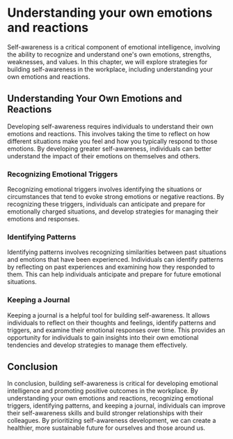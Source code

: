Understanding your own emotions and reactions
=================================================================================

Self-awareness is a critical component of emotional intelligence, involving the ability to recognize and understand one's own emotions, strengths, weaknesses, and values. In this chapter, we will explore strategies for building self-awareness in the workplace, including understanding your own emotions and reactions.

Understanding Your Own Emotions and Reactions
---------------------------------------------

Developing self-awareness requires individuals to understand their own emotions and reactions. This involves taking the time to reflect on how different situations make you feel and how you typically respond to those emotions. By developing greater self-awareness, individuals can better understand the impact of their emotions on themselves and others.

### Recognizing Emotional Triggers

Recognizing emotional triggers involves identifying the situations or circumstances that tend to evoke strong emotions or negative reactions. By recognizing these triggers, individuals can anticipate and prepare for emotionally charged situations, and develop strategies for managing their emotions and responses.

### Identifying Patterns

Identifying patterns involves recognizing similarities between past situations and emotions that have been experienced. Individuals can identify patterns by reflecting on past experiences and examining how they responded to them. This can help individuals anticipate and prepare for future emotional situations.

### Keeping a Journal

Keeping a journal is a helpful tool for building self-awareness. It allows individuals to reflect on their thoughts and feelings, identify patterns and triggers, and examine their emotional responses over time. This provides an opportunity for individuals to gain insights into their own emotional tendencies and develop strategies to manage them effectively.

Conclusion
----------

In conclusion, building self-awareness is critical for developing emotional intelligence and promoting positive outcomes in the workplace. By understanding your own emotions and reactions, recognizing emotional triggers, identifying patterns, and keeping a journal, individuals can improve their self-awareness skills and build stronger relationships with their colleagues. By prioritizing self-awareness development, we can create a healthier, more sustainable future for ourselves and those around us.
